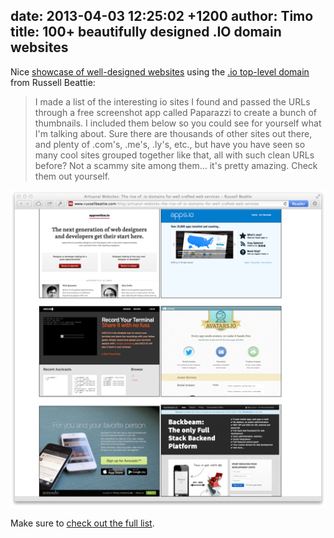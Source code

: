 date: 2013-04-03 12:25:02 +1200
author: Timo
title: 100+ beautifully designed .IO domain websites
----

Nice [showcase of well-designed websites](http://www.russellbeattie.com/blog/artisanal-websites-the-rise-of-io-domains-for-well-crafted-web-services) using the [.io top-level domain](https://iwantmyname.com/domains/io-domain-name-registration-for-british-indian-ocean-territory) from Russell Beattie:

> I made a list of the interesting io sites I found and passed the URLs through a free screenshot app called Paparazzi to create a bunch of thumbnails. I included them below so you could see for yourself what I'm talking about. Sure there are thousands of other sites out there, and plenty of .com's, .me's, .ly's, etc., but have you have seen so many cool sites grouped together like that, all with such clean URLs before? Not a scammy site among them... it's pretty amazing. Check them out yourself.

[![.IO Domain Showcase](/media/2013-04-03-io-domain-showcase.png)](http://www.russellbeattie.com/blog/artisanal-websites-the-rise-of-io-domains-for-well-crafted-web-services)

Make sure to [check out the full list](http://www.russellbeattie.com/blog/artisanal-websites-the-rise-of-io-domains-for-well-crafted-web-services).
